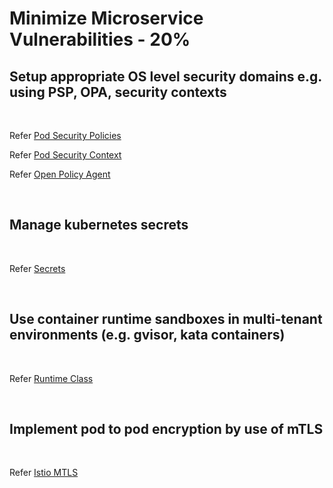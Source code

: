 # Minimize Microservice Vulnerabilities - 20%

## Setup appropriate OS level security domains e.g. using PSP, OPA, security contexts

<br />

Refer [Pod Security Policies](../topics/pod_security_policies.md)  

Refer [Pod Security Context](../topics/pod_security_context.md)  

Refer [Open Policy Agent](https://kubernetes.io/blog/2019/08/06/opa-gatekeeper-policy-and-governance-for-kubernetes/)  

<br />

## Manage kubernetes secrets

<br />

Refer [Secrets](../topics/secrets.md)

<br />

## Use container runtime sandboxes in multi-tenant environments (e.g. gvisor, kata containers)

<br />

Refer [Runtime Class](../topics/runtimes.md)

<br />

## Implement pod to pod encryption by use of mTLS

<br />

Refer [Istio MTLS](https://istio.io/latest/docs/tasks/security/authentication/authn-policy/#auto-mutual-tls)

<br />